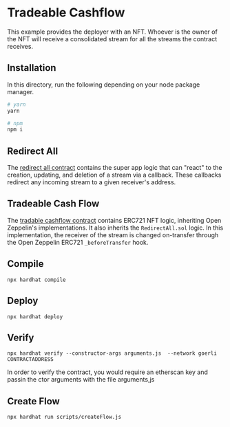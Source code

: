 # Tradeable Cashflow

This example provides the deployer with an NFT. Whoever is the owner
of the NFT will receive a consolidated stream for all the streams the contract
receives.

## Installation

In this directory, run the following depending on your node package manager.

```bash
# yarn
yarn

# npm
npm i
```

## Redirect All

The [redirect all contract](./contracts/RedirectAll.sol) contains the super app
logic that can "react" to the creation, updating, and deletion of a stream via
a callback. These callbacks redirect any incoming stream to a given receiver's
address.

## Tradeable Cash Flow

The [tradable cashflow contract](./contracts/TradeableCashflow.sol) contains
ERC721 NFT logic, inheriting Open Zeppelin's implementations. It also inherits
the `RedirectAll.sol` logic. In this implementation, the receiver of the stream
is changed on-transfer through the Open Zeppelin ERC721 `_beforeTransfer` hook.

## Compile
 ```npx hardhat compile```

## Deploy
```npx hardhat deploy```

## Verify 
```npx hardhat verify --constructor-args arguments.js  --network goerli CONTRACTADDRESS```

In order to verify the contract, you would require an etherscan key and passin the ctor arguments with the file arguments,js

## Create Flow
```npx hardhat run scripts/createFlow.js```
